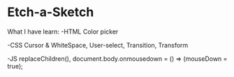 # Etch-a-Sketch


What I have learn:
-HTML Color picker

-CSS Cursor & WhiteSpace, User-select, Transition, Transform

-JS replaceChildren(), document.body.onmousedown = () => (mouseDown = true);

